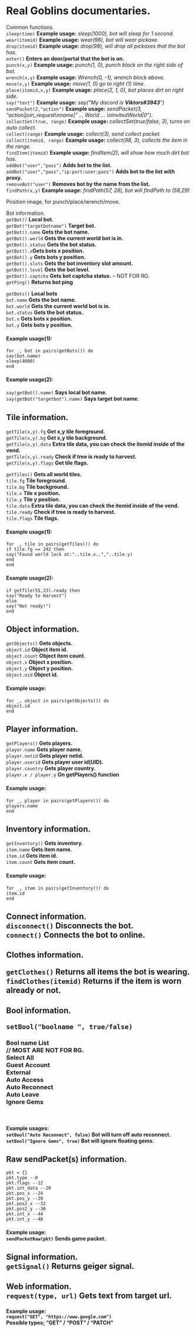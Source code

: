 <h1 class="code-line" data-line-start=0 data-line-end=1 ><a id="Real_Goblins_documentaries_0"></a>Real Goblins documentaries.</h1>
<p class="has-line-data" data-line-start="2" data-line-end="21">Common functions.<br>
<code>sleep(time)</code>  <strong>Example usage:</strong> <em>sleep(1000), bot will sleep for 1 second.</em><br>
<code>wear(itemid)</code>  <strong>Example usage:</strong> <em>wear(98), bot will wear pickaxe.</em><br>
<code>drop(itemid)</code> <strong>Example usage:</strong> <em>drop(98), will drop all pickaxes that the bot has.</em><br>
<code>enter()</code>  <strong>Enters an door/portal that the bot is on.</strong><br>
<code>punch(x,y)</code> <strong>Example usage:</strong> <em>punch(1, 0), punch block on the right side of bot.</em><br>
<code>wrench(x,y)</code> <strong>Example usage:</strong> <em>Wrench(0, -1), wrench block above.</em><br>
<code>move(x,y)</code> <strong>Example usage:</strong> <em>move(1, 0) go to right (1) time.</em><br>
<code>place(itemid,x,y)</code> <strong>Example usage:</strong> <em>place(2, 1, 0), bot places dirt on right side.</em><br>
<code>say(&quot;text&quot;)</code> <strong>Example usage:</strong> <em>say(&quot;My discord is <strong>Viktors#3943</strong>&quot;)</em><br>
<code>sendPacket(2,&quot;action&quot;)</code> <strong>Example usage:</strong> <em>sendPacket(3, “action|join_request\nname|” … World … \ninvitedWorld|0&quot;).</em><br>
<code>collectSet(true, range)</code>  <strong>Example usage:</strong> <em>collectSet(true/false, 3), turns on auto collect.</em><br>
<code>collect(range)</code>  <strong>Example usage:</strong> <em>collect(3), send collect packet.</em><br>
<code>collect(itemid, range)</code>  <strong>Example usage:</strong> <em>collect(98, 3), collects the item in the range.</em><br>
<code>findItem(itemid)</code> <strong>Example usage:</strong> <em>findItem(2), will show how much dirt bot has.</em><br>
<code>addBot(&quot;user&quot;,&quot;pass&quot;)</code> <strong>Adds bot to the list.</strong><br>
<code>addBot(&quot;user&quot;,&quot;pass&quot;,&quot;ip:port:user:pass&quot;)</code> <strong>Adds bot to the list with proxy.</strong><br>
<code>removeBot(&quot;user&quot;)</code> <strong>Removes bot by the name from the list.</strong><br>
<code>findPath(x,y)</code> <strong>Example usage:</strong> <em>findPath(57, 28), bot will findPath to (58,29)</em></p>
<p class="has-line-data" data-line-start="22" data-line-end="24">Position image, for punch/place/wrench/move.<br>
<img src="https://cdn.discordapp.com/attachments/1009152912628404266/1120072679651819530/IMG_9451.png" alt=""></p>
<p class="has-line-data" data-line-start="25" data-line-end="37">Bot information.<br>
<code>getBot()</code> <strong>Local bot.</strong><br>
<code>getBot(&quot;targetbotname&quot;)</code> <strong>Target bot.</strong><br>
<code>getBot().name</code> <strong>Gets the bot name.</strong><br>
<code>getBot().world</code> <strong>Gets the current world bot is in.</strong><br>
<code>getBot().status</code> <strong>Gets the bot status.</strong><br>
<code>getBot().x</code><strong>Gets bots x position.</strong><br>
<code>getBot().y</code> <strong>Gets bots y position.</strong><br>
<code>getBot().slots</code> <strong>Gets the bot inventory slot amount.</strong><br>
<code>getBot().level</code> <strong>Gets the bot level.</strong><br>
<code>getBot().captcha</code> <strong>Gets bot captcha status.</strong> – NOT FOR RG.<br>
<code>getPing()</code> <strong>Returns bot ping</strong></p>
<p class="has-line-data" data-line-start="38" data-line-end="44"><code>getBots()</code> <strong>Local bots</strong><br>
<code>bot.name</code>  <strong>Gets the bot name.</strong><br>
<code>bot.world</code> <strong>Gets the current world bot is in.</strong><br>
<code>bot.status</code> <strong>Gets the bot status.</strong><br>
<code>bot.x</code> <strong>Gets bots x position.</strong><br>
<code>bot.y</code> <strong>Gets bots y position.</strong></p>
<h4 class="has-line-data" data-line-start="45" data-line-end="46">Example usage(1):</h4>
<p class="has-line-data" data-line-start="47" data-line-end="51"><code>for _, bot in pairs(getBots()) do</code><br>
<code>say(bot.name)</code><br>
<code>sleep(4000)</code><br>
<code>end</code></p>
<h4 class="has-line-data" data-line-start="52" data-line-end="53">Example usage(2):</h4>
<p class="has-line-data" data-line-start="54" data-line-end="56"><code>say(getBot().name)</code> <strong>Says local bot name.</strong><br>
<code>say(getBot(&quot;targetbot&quot;).name)</code> <strong>Says target bot name.</strong></p>
<h2 class="code-line" data-line-start=57 data-line-end=58 ><a id="Tile_information_57"></a>Tile information.</h2>
<p class="has-line-data" data-line-start="59" data-line-end="64"><code>getTile(x,y).fg</code> <strong>Get x,y tile foreground.</strong><br>
<code>getTile(x,y).bg</code> <strong>Get x,y tile background.</strong><br>
<code>getTile(x,y).data</code> <strong>Extra tile data, you can check the itemid inside of the vend.</strong><br>
<code>getTile(x,y).ready</code> <strong>Check if tree is ready to harvest.</strong><br>
<code>getTile(x,y).flags</code> <strong>Get tile flags.</strong></p>
<p class="has-line-data" data-line-start="66" data-line-end="74"><code>getTiles()</code> <strong>Gets all world tiles.</strong><br>
<code>tile.fg</code> <strong>Tile foreground.</strong><br>
<code>tile.bg</code> <strong>Tile background.</strong><br>
<code>tile.x</code> <strong>Tile x position.</strong><br>
<code>tile.y</code> <strong>Tile y position.</strong><br>
<code>tile.data</code> <strong>Extra tile data, you can check the itemid inside of the vend.</strong><br>
<code>tile.ready</code> <strong>Check if tree is ready to harvest.</strong><br>
<code>tile.flags</code> <strong>Tile flags.</strong></p>
<h4 class="has-line-data" data-line-start="75" data-line-end="76">Example usage(1):</h4>
<p class="has-line-data" data-line-start="77" data-line-end="82"><code>for _, tile in pairs(getTiles()) do</code><br>
<code>if tile.fg == 242 then</code><br>
<code>say(&quot;Found world lock at:&quot;..tile.x..&quot;,&quot;..tile.y)</code><br>
<code>end</code><br>
<code>end</code></p>
<h4 class="has-line-data" data-line-start="83" data-line-end="84">Example usage(2):</h4>
<p class="has-line-data" data-line-start="85" data-line-end="90"><code>if getTile(55,23).ready then</code><br>
<code>say(&quot;Ready to Harvest&quot;)</code><br>
<code>else</code><br>
<code>say(&quot;Not ready!&quot;)</code><br>
<code>end</code></p>
<h2 class="has-line-data" data-line-start="91" data-line-end="92">Object information.</h2>
<p class="has-line-data" data-line-start="93" data-line-end="99"><code>getObjects()</code> <strong>Gets objects.</strong><br>
<code>object.id</code> <strong>Object item id.</strong><br>
<code>object.count</code> <strong>Object item count.</strong><br>
<code>object.x</code> <strong>Object x position.</strong><br>
<code>object.y</code> <strong>Object y position.</strong><br>
<code>object.oid</code> <strong>Object id.</strong></p>
<h4 class="has-line-data" data-line-start="100" data-line-end="101">Example usage:</h4>
<p class="has-line-data" data-line-start="102" data-line-end="105"><code>for _, object in pairs(getObjects()) do</code><br>
<code>object.id</code><br>
<code>end</code></p>
<h2 class="has-line-data" data-line-start="106" data-line-end="107">Player information.</h2>
<p class="has-line-data" data-line-start="108" data-line-end="114"><code>getPlayers()</code> <strong>Gets players.</strong><br>
<code>player.name</code> <strong>Gets player name.</strong><br>
<code>player.netid</code> <strong>Gets player netid.</strong><br>
<code>player.userid</code> <strong>Gets player user id(UID).</strong><br>
<code>player.country</code> <strong>Gets player country.</strong><br>
<code>player.x / player.y</code> <strong>On getPlayers() function</strong></p>
<h4 class="has-line-data" data-line-start="115" data-line-end="116">Example usage:</h4>
<p class="has-line-data" data-line-start="117" data-line-end="120"><code>for _, player in pairs(getPlayers()) do</code><br>
<code>players.name</code><br>
<code>end</code></p>
<h2 class="has-line-data" data-line-start="121" data-line-end="122">Inventory information.</h2>
<p class="has-line-data" data-line-start="123" data-line-end="127"><code>getInventory()</code> <strong>Gets inventory.</strong><br>
<code>item.name</code> <strong>Gets item name.</strong><br>
<code>item.id</code> <strong>Gets item id.</strong><br>
<code>item.count</code> <strong>Gets item count.</strong></p>
<h4 class="has-line-data" data-line-start="128" data-line-end="129">Example usage:</h4>
<p class="has-line-data" data-line-start="130" data-line-end="133"><code>for _, item in pairs(getInventory()) do</code><br>
<code>item.id</code><br>
<code>end</code></p>
<h2 class="has-line-data" data-line-start="134" data-line-end="137">Connect information.<br>
<code>disconnect()</code> <strong>Disconnects the bot.</strong><br>
<code>connect()</code> <strong>Connects the bot to online.</strong></p>
<h2 class="has-line-data" data-line-start="138" data-line-end="139">Clothes information.<br>
<p class="has-line-data" data-line-start="140" data-line-end="142"><code>getClothes()</code> <strong>Returns all items the bot is wearing.</strong>
<code>findClothes(itemid)</code> <strong>Returns if the item is worn already or not.</strong></h2>
<h2 class="has-line-data" data-line-start="143" data-line-end="144">Bool information.<br>
<p class="has-line-data" data-line-start="145" data-line-end="154"><code>setBool(&quot;boolname &quot;, true/false)</code>
<h3>Bool name List<br> // MOST ARE NOT FOR RG. <br>
Select All<br>
Guest Account<br>
External<br>
Auto Access<br>
Auto Reconnect<br>
Auto Leave<br>
Ignore Gems</h3></h2></br>
<h4 class="has-line-data" data-line-start="155" data-line-end="158">Example usages:<br>
<code>setBool(&quot;Auto Reconnect&quot;, false)</code> <strong>Bot will turn off auto reconnect.</strong>
<code>setBool(&quot;Ignore Gems&quot;, true)</code> <strong>Bot will ignore floating gems.</strong></br>
<h2 class="has-line-data" data-line-start="159" data-line-end="170">Raw sendPacket(s) information.</h2>
<code>pkt = {}</code><br>
<code>pkt.type --0</code><br>
<code>pkt.flags --12</code><br>
<code>pkt.int_data --20</code><br>
<code>pkt.pos_x --24</code><br>
<code>pkt.pos_y --28</code><br>
<code>pkt.pos2_x --32</code><br>
<code>pkt.pos2_y --36</code><br>
<code>pkt.int_x --44</code><br>
<code>pkt.int_y --48</code></p>
<h4 class="has-line-data" data-line-start="171" data-line-end="173">Example usage:<br>
<code>sendPacketRaw(pkt)</code>  <strong>Sends game packet.</strong></p>
<h2 class="has-line-data" data-line-start="174" data-line-end="176">Signal information.<br>
<code>getSignal()</code> <strong>Returns geiger signal.</strong></p>
<h2 class="has-line-data" data-line-start="177" data-line-end="179">Web information.<br>
<code>request(type, url)</code> <strong>Gets text from target url.</strong></p>
<h4 class="has-line-data" data-line-start="180" data-line-end="183">Example usage:<br>
<code>request(&quot;GET&quot;, &quot;https://www.google.com&quot;)</code><br>
<strong>Possible types; “GET” / “POST” / “PATCH”</strong></p>
